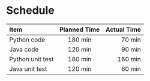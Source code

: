# Schedule

| Item | Planned Time | Actual Time |
| :------------- | :----------: | -----------: |
|  Python code | 180 min  | 70 min  |
|  Java code | 120 min | 90 min  |
|  Python unit test | 180 min  | 160 min  |
|  Java unit test | 120 min  | 60 min  |

